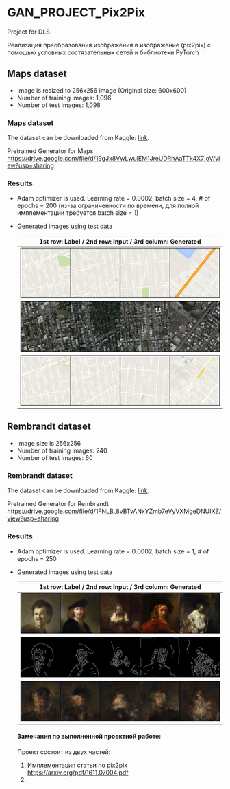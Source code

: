 # GAN_PROJECT_Pix2Pix
Project for DLS

Реализация преобразования изображения в изображение (pix2pix) с помощью условных состязательных сетей и библиотеки PyTorch

## Maps dataset
* Image is resized to 256x256 image (Original size: 600x600)
* Number of training images: 1,096
* Number of test images: 1,098
### Maps dataset
The dataset can be downloaded from Kaggle: [link](https://www.kaggle.com/vikramtiwari/pix2pix-dataset).

Pretrained Generator for Maps https://drive.google.com/file/d/19gJx8VwLwulEM1JreUDRhAaTTk4X7_oV/view?usp=sharing
### Results
* Adam optimizer is used. Learning rate = 0.0002, batch size = 4, # of epochs = 200 (из-за ограниченности по времени, для полной имплементации требуется batch size = 1)
* Generated images using test data

    |1st row: Label / 2nd row: Input / 3rd column: Generated|
    |:---:|
    |![](image/maps/label_1.png)|
    |![](image/maps/input_0.png)|
    |![](image/maps/y_gen_199.png)|




## Rembrandt dataset
* Image size is 256x256
* Number of training images: 240
* Number of test images: 60
### Rembrandt dataset
The dataset can be downloaded from Kaggle: [link](https://www.kaggle.com/grafstor/rembrandt-pix2pix-dataset?select=generator_a.h5).

Pretrained Generator for Rembrandt https://drive.google.com/file/d/1FNLB_8vBTvANxYZmb7eVyVXMgeDNUIXZ/view?usp=sharing
### Results
* Adam optimizer is used. Learning rate = 0.0002, batch size = 1, # of epochs = 250
* Generated images using test data

    |1st row: Label / 2nd row: Input / 3rd column: Generated|
    |:---:|
    |![](image/rembrandt/label_10.png)|
    |![](image/rembrandt/input_10.png)|
    |![](image/rembrandt/y_gen_249.png)|
    
    #### Замечания по выполненной проектной работе:
    Проект состоит из двух частей:
    1. Имплементация статьи по pix2pix https://arxiv.org/pdf/1611.07004.pdf
    2. 
